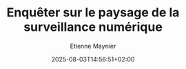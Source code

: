 ---
layout: post
title: "Enquêter sur le paysage de la surveillance numérique"
link: "https://gijn.org/fr/ressource/enqueter-menace-numerique-surveillance"
author:  Etienne Maynier
published_date: 24/07/2025
description: "La surveillance numérique est aujourd’hui omniprésente : dès que vous ouvrez votre portable le matin, votre activité génère des données par le biais des applications que vous utilisez, des antennes auxquelles votre téléphone se connecte et des appels que vous passez. La plupart de ces données sont enregistrées, stockées et traitées soit par des entreprises pour générer des profits, soit par des entités étatiques pour enquêter sur la criminalité et d’autres activités illégales. Dans ce chapitre, je me concentre sur les formes les plus courantes de surveillance numérique auxquelles vous pouvez être confronté en tant que journaliste, et j’explique rapidement comment enquêter sur ces formes de surveillance et comment les contrer."
language: fr
categories: "articles"
tags: "numérique surveillance vie-privée"
og-tags: "numérique surveillance vie-privée"
date: "2025-08-03T14:56:51+02:00"
permalink: /:categories/:year/:month/:day/:title/
---